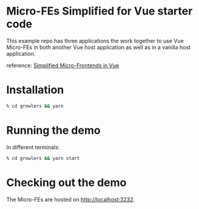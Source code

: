 # Micro-FEs Simplified for Vue starter code

This example repo has three applications the work together to use Vue Micro-FEs in both another Vue host application as well as in a vanilla host application.

reference: [Simplified Micro-Frontends in Vue](https://youtu.be/YQvQwTAqXE8?si=CLUB-EqBEqsFe8_3)

# Installation

```sh
% cd growlers && yarn
```

# Running the demo

In different terminals:

```sh
% cd growlers && yarn start
```

# Checking out the demo

The Micro-FEs are hosted on [http://localhost:3232](http://localhost:3232).
